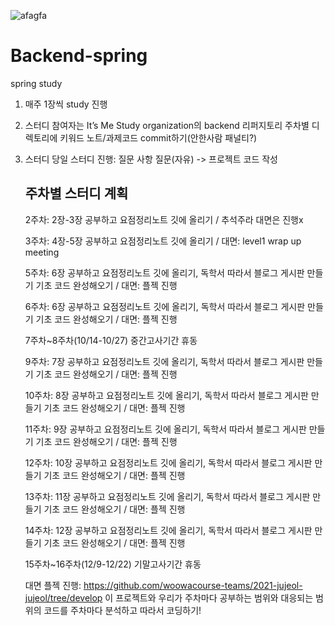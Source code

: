 ![afagfa](https://github.com/user-attachments/assets/d51a8282-72e3-4eee-b793-3819bde93942)


# Backend-spring
spring study

1. 매주 1장씩 study 진행
2. 스터디 참여자는 It’s Me Study organization의 backend 리퍼지토리 주차별 디렉토리에 키워드 노트/과제코드 commit하기(안한사람 패널티?)
3. 스터디 당일 스터디 진행: 질문 사항 질문(자유) -> 프로젝트 코드 작성

   ## 주차별 스터디 계획

   2주차: 2장-3장 공부하고 요점정리노트 깃에 올리기 / 추석주라 대면은 진행x

   
   3주차: 4장-5장 공부하고 요점정리노트 깃에 올리기 / 대면: level1 wrap up meeting

   
   5주차: 6장 공부하고 요점정리노트 깃에 올리기, 독학서 따라서 블로그 게시판 만들기 기초 코드 완성해오기 / 대면: 플젝 진행

   
   6주차: 6장 공부하고 요점정리노트 깃에 올리기, 독학서 따라서 블로그 게시판 만들기 기초 코드 완성해오기 / 대면: 플젝 진행

   
   7주차~8주차(10/14-10/27) 중간고사기간 휴동

   
   9주차: 7장 공부하고 요점정리노트 깃에 올리기, 독학서 따라서 블로그 게시판 만들기 기초 코드 완성해오기 / 대면: 플젝 진행

   
   10주차: 8장 공부하고 요점정리노트 깃에 올리기, 독학서 따라서 블로그 게시판 만들기 기초 코드 완성해오기 / 대면: 플젝 진행

   
   11주차: 9장 공부하고 요점정리노트 깃에 올리기, 독학서 따라서 블로그 게시판 만들기 기초 코드 완성해오기 / 대면: 플젝 진행

   
   12주차: 10장 공부하고 요점정리노트 깃에 올리기, 독학서 따라서 블로그 게시판 만들기 기초 코드 완성해오기 / 대면: 플젝 진행

   
   13주차: 11장 공부하고 요점정리노트 깃에 올리기, 독학서 따라서 블로그 게시판 만들기 기초 코드 완성해오기 / 대면: 플젝 진행

   
   14주차: 12장 공부하고 요점정리노트 깃에 올리기, 독학서 따라서 블로그 게시판 만들기 기초 코드 완성해오기 / 대면: 플젝 진행

   
   15주차~16주차(12/9-12/22) 기말고사기간 휴동

   대면 플젝 진행: https://github.com/woowacourse-teams/2021-jujeol-jujeol/tree/develop 이 프로젝트와 우리가 주차마다 공부하는 범위와 대응되는 범위의 코드를 주차마다 분석하고 따라서 코딩하기!
